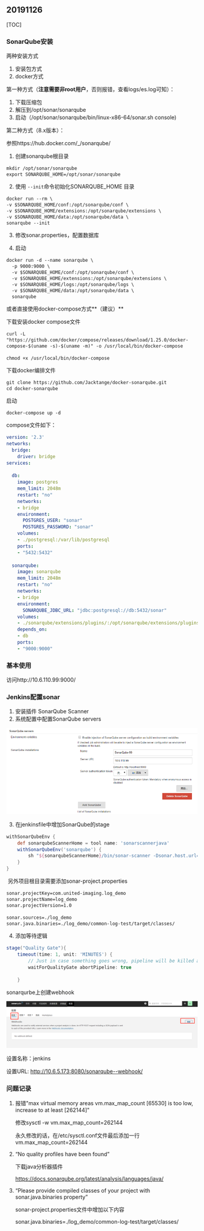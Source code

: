 ## 20191126

[TOC]

### SonarQube安装

两种安装方式

1. 安装包方式
2. docker方式



第一种方式（**注意需要非root用户**，否则报错，查看logs/es.log可知）：

1. 下载压缩包
2. 解压到/opt/sonar/sonarqube
3. 启动（/opt/sonar/sonarqube/bin/linux-x86-64/sonar.sh console)



第二种方式（8.x版本）：

参照https://hub.docker.com/_/sonarqube/

1. 创建sonarqube根目录

```shell
mkdir /opt/sonar/sonarqube
export SONARQUBE_HOME=/opt/sonar/sonarqube
```

2. 使用 `--init`命令初始化SONARQUBE_HOME 目录

```shell
docker run --rm \
-v $SONARQUBE_HOME/conf:/opt/sonarqube/conf \
-v $SONARQUBE_HOME/extensions:/opt/sonarqube/extensions \
-v $SONARQUBE_HOME/data:/opt/sonarqube/data \
sonarqube --init
```

3. 修改sonar.properties，配置数据库

4. 启动

```shell
docker run -d --name sonarqube \
  -p 9000:9000 \
  -v $SONARQUBE_HOME/conf:/opt/sonarqube/conf \
  -v $SONARQUBE_HOME/extensions:/opt/sonarqube/extensions \
  -v $SONARQUBE_HOME/logs:/opt/sonarqube/logs \
  -v $SONARQUBE_HOME/data:/opt/sonarqube/data \
  sonarqube
```

或者直接使用docker-compose方式**（建议）**

下载安装docker compose文件

```shell
curl -L "https://github.com/docker/compose/releases/download/1.25.0/docker-compose-$(uname -s)-$(uname -m)" -o /usr/local/bin/docker-compose

chmod +x /usr/local/bin/docker-compose
```

下载docker编排文件

```shell
git clone https://github.com/Jacktange/docker-sonarqube.git
cd docker-sonarqube
```

启动

```shell
docker-compose up -d
```

compose文件如下：

```yaml
version: '2.3'
networks:
  bridge:
    driver: bridge
services:

  db:
    image: postgres
    mem_limit: 2048m
    restart: "no"
    networks:
    - bridge
    environment:
      POSTGRES_USER: "sonar"
      POSTGRES_PASSWORD: "sonar"
    volumes:
    - ./postgresql:/var/lib/postgresql
    ports: 
    - "5432:5432"

  sonarqube:
    image: sonarqube
    mem_limit: 2048m
    restart: "no"
    networks:
    - bridge
    environment:
      SONARQUBE_JDBC_URL: "jdbc:postgresql://db:5432/sonar"
    volumes:
    - ./sonarqube/extensions/plugins/:/opt/sonarqube/extensions/plugins/
    depends_on:
    - db
    ports: 
    - "9000:9000"
```

### 基本使用

访问http://10.6.110.99:9000/



### Jenkins配置sonar

1. 安装插件 SonarQube Scanner
2. 系统配置中配置SonarQube servers

![img](.\pics\jenkins_20191226\企业微信截图_15773339888763.png)

3. 在jenkinsfile中增加SonarQube的stage

```groovy
withSonarQubeEnv {
	def sonarqubeScannerHome = tool name: 'sonarscannerjava'
	withSonarQubeEnv('sonarqube') {
		sh "${sonarqubeScannerHome}/bin/sonar-scanner -Dsonar.host.url=${SONAR_HOST_URL}"
    }
}
```

​	另外项目根目录需要添加sonar-project.properties

```properties
sonar.projectKey=com.united-imaging.log_demo
sonar.projectName=log_demo
sonar.projectVersion=1.0

sonar.sources=./log_demo
sonar.java.binaries=./log_demo/common-log-test/target/classes/
```

4. 添加等待逻辑

```groovy
stage("Quality Gate"){
	timeout(time: 1, unit: 'MINUTES') { 
		// Just in case something goes wrong, pipeline will be killed after a timeout
    	waitForQualityGate abortPipeline: true
 
    }
```

sonarqurbe上创建webhook

![img](.\pics\jenkins_20191226\企业微信截图_15773432686019.png)

设置名称：jenkins

设置URL: http://10.6.5.173:8080/sonarqube--webhook/

### 问题记录

1. 报错"max virtual memory areas vm.max_map_count [65530] is too low, increase to at least [262144]"

   修改sysctl -w vm.max_map_count=262144

   永久修改的话，在/etc/sysctl.conf文件最后添加一行vm.max_map_count=262144



2. “No quality profiles have been found”

   下载java分析器插件

   https://docs.sonarqube.org/latest/analysis/languages/java/



3. “Please provide compiled classes of your project with sonar.java.binaries property”

   sonar-project.properties文件中增加以下内容

   sonar.java.binaries=./log_demo/common-log-test/target/classes/